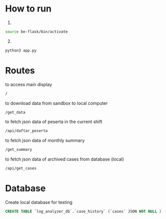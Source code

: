 # How to run
1. 
```bash
source be-flask/bin/activate
```
2.
```bash
python3 app.py
```

# Routes
to access main display
```bash
/
```
to download data from sandbox to local computer
```bash
/get_data
```
to fetch json data of peserta in the current shift
```bash
/api/daftar_peserta
```
to fetch json data of monthly summary
```bash
/get_summary
```
to fetch json data of archived cases from database (local)
```bash
/api/get_cases
```

# Database
Create local database for testing
```SQL
CREATE TABLE `log_analyzer_db`.`case_history` (`cases` JSON NOT NULL ) ENGINE = InnoDB;
```